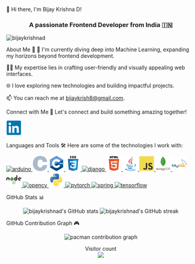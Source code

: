 👋 Hi there, I'm Bijay Krishna D!
<h3 align="center">A passionate Frontend Developer from India 🇮🇳</h3>

<p align="left"> <img src="https://komarev.com/ghpvc/?username=bijaykrishnad&label=Profile%20views&color=0e75b6&style=flat" alt="bijaykrishnad" /> </p>

About Me 🚀
🌱 I'm currently diving deep into Machine Learning, expanding my horizons beyond frontend development.

👨‍💻 My expertise lies in crafting user-friendly and visually appealing web interfaces.

🌐 I love exploring new technologies and building impactful projects.

📫 You can reach me at bijaykrish8@gmail.com.

Connect with Me 🤝
Let's connect and build something amazing together!

<p align="left">
<a href="https://linkedin.com/in/your-linkedin-profile" target="_blank" rel="noreferrer">
<img src="https://raw.githubusercontent.com/devicons/devicon/master/icons/linkedin/linkedin-original.svg" alt="linkedin" width="40" height="40"/>
</a>
</p>

Languages and Tools 🛠️
Here are some of the technologies I work with:

<p align="left">
<a href="https://www.arduino.cc/" target="_blank" rel="noreferrer"> <img src="https://cdn.worldvectorlogo.com/logos/arduino-1.svg" alt="arduino" width="40" height="40"/> </a>
<a href="https://www.cprogramming.com/" target="_blank" rel="noreferrer"> <img src="https://raw.githubusercontent.com/devicons/devicon/master/icons/c/c-original.svg" alt="c" width="40" height="40"/> </a>
<a href="https://www.w3schools.com/cpp/" target="_blank" rel="noreferrer"> <img src="https://raw.githubusercontent.com/devicons/devicon/master/icons/cplusplus/cplusplus-original.svg" alt="cplusplus" width="40" height="40"/> </a>
<a href="https://www.w3schools.com/css/" target="_blank" rel="noreferrer"> <img src="https://raw.githubusercontent.com/devicons/devicon/master/icons/css3/css3-original-wordmark.svg" alt="css3" width="40" height="40"/> </a>
<a href="https://www.djangoproject.com/" target="_blank" rel="noreferrer"> <img src="https://cdn.worldvectorlogo.com/logos/django.svg" alt="django" width="40" height="40"/> </a>
<a href="https://www.w3.org/html/" target="_blank" rel="noreferrer"> <img src="https://raw.githubusercontent.com/devicons/devicon/master/icons/html5/html5-original-wordmark.svg" alt="html5" width="40" height="40"/> </a>
<a href="https://www.java.com" target="_blank" rel="noreferrer"> <img src="https://raw.githubusercontent.com/devicons/devicon/master/icons/java/java-original.svg" alt="java" width="40" height="40"/> </a>
<a href="https://developer.mozilla.org/en-US/docs/Web/JavaScript" target="_blank" rel="noreferrer"> <img src="https://raw.githubusercontent.com/devicons/devicon/master/icons/javascript/javascript-original.svg" alt="javascript" width="40" height="40"/> </a>
<a href="https://www.mongodb.com/" target="_blank" rel="noreferrer"> <img src="https://raw.githubusercontent.com/devicons/devicon/master/icons/mongodb/mongodb-original-wordmark.svg" alt="mongodb" width="40" height="40"/> </a>
<a href="https://www.mysql.com/" target="_blank" rel="noreferrer"> <img src="https://raw.githubusercontent.com/devicons/devicon/master/icons/mysql/mysql-original-wordmark.svg" alt="mysql" width="40" height="40"/> </a>
<a href="https://nodejs.org" target="_blank" rel="noreferrer"> <img src="https://raw.githubusercontent.com/devicons/devicon/master/icons/nodejs/nodejs-original-wordmark.svg" alt="nodejs" width="40" height="40"/> </a>
<a href="https://opencv.org/" target="_blank" rel="noreferrer"> <img src="https://www.vectorlogo.zone/logos/opencv/opencv-icon.svg" alt="opencv" width="40" height="40"/> </a>
<a href="https://www.python.org" target="_blank" rel="noreferrer"> <img src="https://raw.githubusercontent.com/devicons/devicon/master/icons/python/python-original.svg" alt="python" width="40" height="40"/> </a>
<a href="https://pytorch.org/" target="_blank" rel="noreferrer"> <img src="https://www.vectorlogo.zone/logos/pytorch/pytorch-icon.svg" alt="pytorch" width="40" height="40"/> </a>
<a href="https://spring.io/" target="_blank" rel="noreferrer"> <img src="https://www.vectorlogo.zone/logos/springio/springio-icon.svg" alt="spring" width="40" height="40"/> </a>
<a href="https://www.tensorflow.org" target="_blank" rel="noreferrer"> <img src="https://www.vectorlogo.zone/logos/tensorflow/tensorflow-icon.svg" alt="tensorflow" width="40" height="40"/> </a>
</p>

GitHub Stats 📊
<p align="center">
<img src="https://github-readme-stats.vercel.app/api?username=bijaykrishnad&show_icons=true&theme=radical&hide_border=true" alt="bijaykrishnad's GitHub stats" />
<img src="https://github-readme-streak-stats.herokuapp.com/?user=bijaykrishnad&theme=radical&hide_border=true" alt="bijaykrishnad's GitHub streak" />
</p>

GitHub Contribution Graph 🎮
<p align="center">
<picture>
<source media="(prefers-color-scheme: dark)" srcset="https://raw.githubusercontent.com/bijaykrishnad/bijaykrishnad/output/pacman-contribution-graph-dark.svg">
<source media="(prefers-color-scheme: light)" srcset="https://raw.githubusercontent.com/bijaykrishnad/bijaykrishnad/output/pacman-contribution-graph.svg">
<img alt="pacman contribution graph" src="https://raw.githubusercontent.com/bijaykrishnad/bijaykrishnad/output/pacman-contribution-graph.svg">
</picture>
</p>

<p align="center">
Visitor count<br>
<img src="https://profile-counter.glitch.me/bijaykrishnad/count.svg" />
</p>
